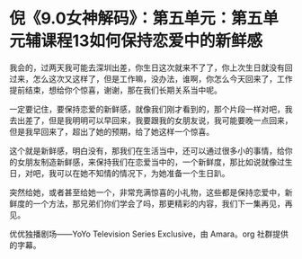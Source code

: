# 倪《9.0女神解码》：第五单元：第五单元辅课程13如何保持恋爱中的新鲜感

我会的，过两天我可能去深圳出差，你生日这次就来不了了，你上次生日就没有回过来，怎么这次又这样了，但是工作嘛，没办法，谁啊，你怎么今天回来了，工作提前结束，想给你个惊喜，谢谢，那在我们长期关系当中呢。

一定要记住，要保持恋爱的新鲜感，就像我们刚才看到的，那个片段一样对吧，我去出差了，但是我明明可以早回来，我要跟我的女朋友说，我可能要晚一点回来，但是我早回来了，超出了她的预期，给了她这样一个惊喜。

这个就是新鲜感，明白没有，那我们在生活当中，还可以通过很多小的事情，给你的女朋友制造新鲜感，来保持我们在恋爱当中的，一个新鲜度，那比如说就像过生日，对吧，我可以在她不知情的情况下，为她准备一个生日趴。

突然给她，或者甚至给她一个，非常充满惊喜的小礼物，这些都是保持恋爱中，新鲜度的一个方法，那兄弟们你们学会了吗，那更精彩的内容，我们下一集再见，再见。

优优独播剧场——YoYo Television Series Exclusive，由 Amara。org 社群提供的字幕。

